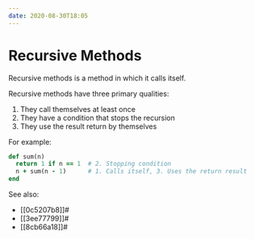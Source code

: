 ```yaml
---
date: 2020-08-30T18:05
---
```


# Recursive Methods

Recursive methods is a method in which it calls itself.

Recursive methods have three primary qualities:

1. They call themselves at least once
2. They have a condition that stops the recursion
3. They use the result return by themselves

For example:

```ruby
def sum(n)
  return 1 if n == 1  # 2. Stopping condition
  n + sum(n - 1)      # 1. Calls itself, 3. Uses the return result
end
```


See also:

* [[0c5207b8]]#
* [[3ee77799]]#
* [[8cb66a18]]#

